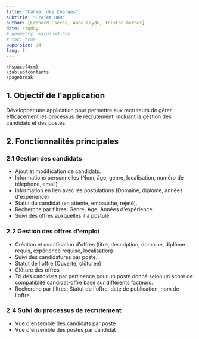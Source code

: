 ```yaml
---
title: "Cahier des Charges"
subtitle: "Projet BDR"
author: [Leonard Cseres, Aude Laydu, Tristan Gerber]
date: \today
# geometry: margin=3.5cm
# toc: true
papersize: a4
lang: fr
---
```


```{=latex}
\hspace{4cm}
\tableofcontents
\pagebreak
```

## 1. Objectif de l'application

Développer une application pour permettre aux recruteurs de gérer efficacement les processus de recrutement, incluant la gestion des candidats et des postes.

## 2. Fonctionnalités principales

### 2.1 Gestion des candidats

- Ajout et modification de candidats.
- Informations personnelles (Nom, âge, genre, localisation, numéro de téléphone, email)
- Information en lien avec les postulations (Domaine, diplome, années d'expérience)
- Statut du candidat (en attente, embauché, rejeté).
- Recherche par filtres: Genre, Age, Années d'expérience
- Suivi des offres auxquelles il a postulé

### 2.2 Gestion des offres d'emploi

- Création et modification d'offres (titre, description, domaine, diplôme requis, expérience requise, localisation).
- Suivi des candidatures par poste.
- Statut de l'offre (Ouverte, clôturée)
- Clôture des offres
- Tri des candidats par pertinence pour un poste donné selon un score de compatiblité candidat-offre basé sur différents facteurs.
- Recherche par filtres: Statut de l'offre, date de publication, nom de l'offre.

### 2.4 Suivi du processus de recrutement

- Vue d'ensemble des candidats par poste
- Vue d'ensemble des postes par candidat
